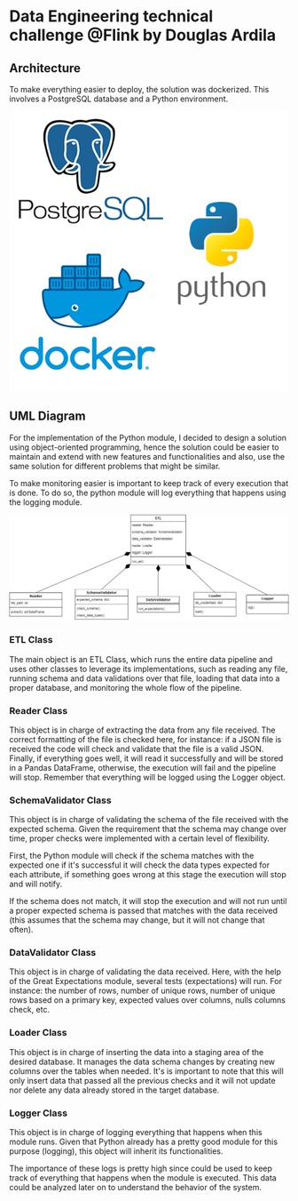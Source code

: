 # Data Engineering technical challenge @Flink by Douglas Ardila


## Architecture
To make everything easier to deploy, the solution was dockerized. This involves a PostgreSQL database and a Python environment.

![alt text](/images/postgresql_docker_python.png)

## UML Diagram
For the implementation of the Python module, I decided to design a solution using object-oriented programming, hence the solution could be easier to maintain and extend with new features and functionalities and also, use the same solution for different problems that might be similar.

To make monitoring easier is important to keep track of every execution that is done. To do so, the python module will log everything that happens using the logging module.

![alt text](/images/uml.jpg)

### ETL Class
The main object is an ETL Class, which runs the entire data pipeline and uses other classes to leverage its implementations, such as reading any file, running schema and data validations over that file, loading that data into a proper database, and monitoring the whole flow of the pipeline.

### Reader Class
This object is in charge of extracting the data from any file received. The correct formatting of the file is checked here, for instance: if a JSON file is received the code will check and validate that the file is a valid JSON. Finally, if everything goes well, it will read it successfully and will be stored in a Pandas DataFrame, otherwise, the execution will fail and the pipeline will stop. Remember that everything will be logged using the Logger object.
### SchemaValidator Class
This object is in charge of validating the schema of the file received with the expected schema. Given the requirement that the schema may change over time, proper checks were implemented with a certain level of flexibility. 

First, the Python module will check if the schema matches with the expected one if it's successful it will check the data types expected for each attribute, if something goes wrong at this stage the execution will stop and will notify.

If the schema does not match, it will stop the execution and will not run until a proper expected schema is passed that matches with the data received (this assumes that the schema may change, but it will not change that often).
### DataValidator Class
This object is in charge of validating the data received. Here, with the help of the Great Expectations module, several tests (expectations) will run. For instance: the number of rows, number of unique rows, number of unique rows based on a primary key, expected values over columns, nulls columns check, etc. 
### Loader Class
This object is in charge of inserting the data into a staging area of the desired database. It manages the data schema changes by creating new columns over the tables when needed. It's is important to note that this will only insert data that passed all the previous checks and it will not update nor delete any data already stored in the target database. 
### Logger Class
This object is in charge of logging everything that happens when this module runs. Given that Python already has a pretty good module for this purpose (logging), this object will inherit its functionalities.

The importance of these logs is pretty high since could be used to keep track of everything that happens when the module is executed. This data could be analyzed later on to understand the behavior of the system.

##